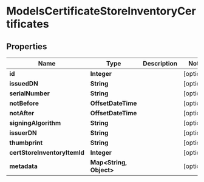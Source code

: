 

# ModelsCertificateStoreInventoryCertificates


## Properties

| Name | Type | Description | Notes |
|------------ | ------------- | ------------- | -------------|
|**id** | **Integer** |  |  [optional] |
|**issuedDN** | **String** |  |  [optional] |
|**serialNumber** | **String** |  |  [optional] |
|**notBefore** | **OffsetDateTime** |  |  [optional] |
|**notAfter** | **OffsetDateTime** |  |  [optional] |
|**signingAlgorithm** | **String** |  |  [optional] |
|**issuerDN** | **String** |  |  [optional] |
|**thumbprint** | **String** |  |  [optional] |
|**certStoreInventoryItemId** | **Integer** |  |  [optional] |
|**metadata** | **Map&lt;String, Object&gt;** |  |  [optional] |



